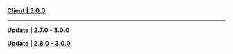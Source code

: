 **[Client | 3.0.0](https://autopatchhk.yuanshen.com/client_app/download/pc_zip/20220815143807_dyIghvy1b5fjfzHU/GenshinImpact_3.0.0.zip)**

---

**[Update | 2.7.0 - 3.0.0](https://autopatchhk.yuanshen.com/client_app/update/hk4e_global/10/game_2.7.0_3.0.0_hdiff_b1u9GtgJhTUPryIL.zip)**

**[Update | 2.8.0 - 3.0.0](https://autopatchhk.yuanshen.com/client_app/update/hk4e_global/10/game_2.8.0_3.0.0_hdiff_5eW7vzqQBEwmrVCi.zip)**
